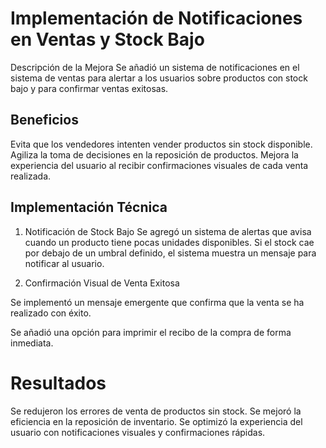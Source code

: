 # Implementación de Notificaciones en Ventas y Stock Bajo
Descripción de la Mejora
Se añadió un sistema de notificaciones en el sistema de ventas para alertar a los usuarios sobre productos con stock bajo y para confirmar ventas exitosas.

## Beneficios
Evita que los vendedores intenten vender productos sin stock disponible.
Agiliza la toma de decisiones en la reposición de productos.
Mejora la experiencia del usuario al recibir confirmaciones visuales de cada venta realizada.

## Implementación Técnica
1. Notificación de Stock Bajo
Se agregó un sistema de alertas que avisa cuando un producto tiene pocas unidades disponibles.
Si el stock cae por debajo de un umbral definido, el sistema muestra un mensaje para notificar al usuario.

2. Confirmación Visual de Venta Exitosa

Se implementó un mensaje emergente que confirma que la venta se ha realizado con éxito.

Se añadió una opción para imprimir el recibo de la compra de forma inmediata.

# Resultados
Se redujeron los errores de venta de productos sin stock.
Se mejoró la eficiencia en la reposición de inventario.
Se optimizó la experiencia del usuario con notificaciones visuales y confirmaciones rápidas.
